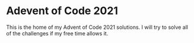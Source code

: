 # Adevent of Code 2021

This is the home of my Advent of Code 2021 solutions. I will try to solve all of the challenges if my free time allows it.